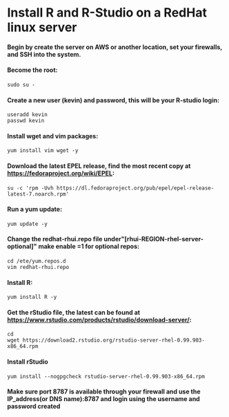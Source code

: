 # Install R and R-Studio on a RedHat linux server

#### Begin by create the server on AWS or another location, set your firewalls, and SSH into the system.

#### Become the root:
    sudo su -

#### Create a new user (kevin) and password, this will be your R-studio login:
    useradd kevin
    passwd kevin

#### Install wget and vim packages:
    yum install vim wget -y

#### Download the latest EPEL release, find the most recent copy at https://fedoraproject.org/wiki/EPEL:
    su -c 'rpm -Uvh https://dl.fedoraproject.org/pub/epel/epel-release-latest-7.noarch.rpm'
    
#### Run a yum update:
    yum update -y
    
#### Change the redhat-rhui.repo file under"[rhui-REGION-rhel-server-optional]" make enable =1 for optional repos:
    cd /ete/yum.repos.d
    vim redhat-rhui.repo

#### Install R:
    yum install R -y
    
#### Get the rStudio file, the latest can be found at https://www.rstudio.com/products/rstudio/download-server/:
    cd
    wget https://download2.rstudio.org/rstudio-server-rhel-0.99.903-x86_64.rpm

#### Install rStudio
    yum install --nogpgcheck rstudio-server-rhel-0.99.903-x86_64.rpm
    
#### Make sure port 8787 is available through your firewall and use the IP_address(or DNS name):8787 and login using the username and password created
